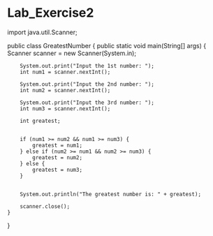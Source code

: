 # Lab_Exercise2

import java.util.Scanner;

public class GreatestNumber {
    public static void main(String[] args) {
        Scanner scanner = new Scanner(System.in);
        
        
        System.out.print("Input the 1st number: ");
        int num1 = scanner.nextInt();
        
        System.out.print("Input the 2nd number: ");
        int num2 = scanner.nextInt();
        
        System.out.print("Input the 3rd number: ");
        int num3 = scanner.nextInt();
        
        int greatest;
        
        
        if (num1 >= num2 && num1 >= num3) {
            greatest = num1;
        } else if (num2 >= num1 && num2 >= num3) {
            greatest = num2;
        } else {
            greatest = num3;
        }
        
        
        System.out.println("The greatest number is: " + greatest);
        
        scanner.close();
    }
}
